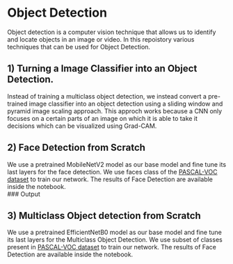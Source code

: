 # Object Detection 
 
 Object detection is a computer vision technique that allows us to identify and locate objects in an image or video. In this repoistory various techniques that can be used for Object Detection.</br>
 
 ## 1) Turning a Image Classifier into an Object Detection.
 
 Instead of training a multiclass object detection, we instead convert a pre-trained image classifier into an object detection using a sliding window and pyramid image scaling approach. This approch works because a CNN only focuses on a certain parts of an image on which it is able to take it decisions which can be visualized using Grad-CAM.
 
 ## 2) Face Detection from Scratch
 
 We use a pretrained MobileNetV2 model as our base model and fine tune its last layers for the face detection. We use faces class of the [PASCAL-VOC dataset](http://host.robots.ox.ac.uk/pascal/VOC/) to train our network. The results of Face Detection are available inside the notebook. </br> ### Output
 
 ## 3) Multiclass Object detection from Scratch
 We use a pretrained EfficientNetB0 model as our base model and fine tune its last layers for the Multiclass Object Detection. We use subset of classes present in [PASCAL-VOC dataset](http://host.robots.ox.ac.uk/pascal/VOC/) to train our network. The results of Face Detection are available inside the notebook.
 
